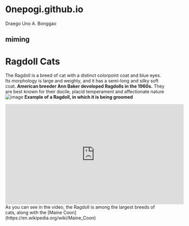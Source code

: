 # 0nepogi.github.io
Draego Uno A. Bonggao
## **miming**
# Ragdoll Cats
The Ragdoll is a breed of cat with a distinct colorpoint coat and blue eyes. Its morphology is large and weighty, and it has a semi-long and silky soft coat. **American breeder Ann Baker developed Ragdolls in the 1960s.** They are best known for their docile, placid temperament and affectionate nature
![image](https://i.natgeofe.com/n/548467d8-c5f1-4551-9f58-6817a8d2c45e/NationalGeographic_2572187_square.jpg)
**Example of a Ragdoll, in which it is being groomed**
<iframe width="560" height="315" src="https://www.youtube.com/embed/08WWBK-lvnk?si=IgIwCgT14pTVMQ70" title="YouTube video player" frameborder="0" allow="accelerometer; autoplay; clipboard-write; encrypted-media; gyroscope; picture-in-picture; web-share" allowfullscreen></iframe>
As you can see in the video, the Ragdoll is among the largest breeds of cats, along with the [Maine Coon](https://en.wikipedia.org/wiki/Maine_Coon)
